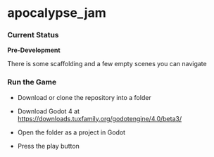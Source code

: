 # apocalypse_jam

### Current Status

<b>Pre-Development</b>

There is some scaffolding and a few empty scenes you can navigate

### Run the Game

- Download or clone the repository into a folder

- Download Godot 4 at https://downloads.tuxfamily.org/godotengine/4.0/beta3/

- Open the folder as a project in Godot

- Press the play button

